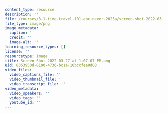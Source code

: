```yaml
---
content_type: resource
description: ''
file: /courses/3-1-time-travel-101-abc-never-2025a/screen-shot-2022-03-27-at-10707-pm.png
file_type: image/png
image_metadata:
  caption: ''
  credit: ''
  image-alt: ''
learning_resource_types: []
license: ''
resourcetype: Image
title: Screen Shot 2022-03-27 at 1.07.07 PM.png
uid: 8353950d-8100-4736-bc1a-10bccfea0d08
video_files:
  video_captions_file: ''
  video_thumbnail_file: ''
  video_transcript_file: ''
video_metadata:
  video_speakers: ''
  video_tags: ''
  youtube_id: ''
---
```

